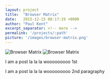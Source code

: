 ```yaml
---
layout: project
title:  "Browser Matrix"
date:   2015-12-15 08:17:19 +0000
author: "Paul Kent"
excerpt_separator: <!-- more -->
permalink: '/projects/:path'
picture: '/images/browser-matrix.png'
---
```

![Browser Matrix]({{site.baseurl}}/images/browser-matrix.png)
![Browser Matrix]({{site.baseurl}}/images/responsive-browser-matrix.png)
<p>I am a post la la la wooooooooo 1st</p>
<p>I am a post la la la wooooooooo 2nd paragraphy</p>
